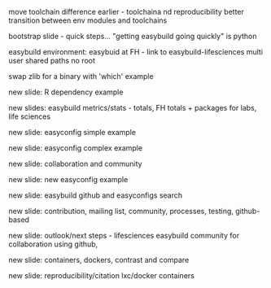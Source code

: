 move toolchain difference earlier - toolchaina nd reproducibility
better transition between env modules and toolchains

bootstrap slide - quick steps... "getting easybuild going quickly" is python

easybuild environment: easybuid at FH - link to easybuild-lifesciences
 multi user
 shared paths
 no root

swap zlib for a binary with 'which' example

new slide: R dependency example

new slides: easybuild metrics/stats - totals, FH totals + packages for labs, life sciences

new slide: easyconfig simple example

new slide: easyconfig complex example

new slide: collaboration and community

new slide: new easyconfig example

new slide: easybuild github and easyconfigs search

new slide: contribution, mailing list, community, processes, testing, github-based

new slide: outlook/next steps - lifesciences easybuild community for collaboration using github,

new slide: containers, dockers, contrast and compare

new slide: reproducibility/citation lxc/docker containers
